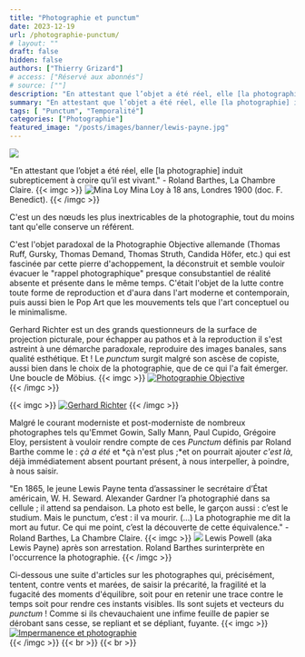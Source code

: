 ```yaml
---
title: "Photographie et punctum"
date: 2023-12-19
url: /photographie-punctum/
# layout: ""
draft: false
hidden: false
authors: ["Thierry Grizard"]
# access: ["Réservé aux abonnés"]
# source: [""]
description: "En attestant que l’objet a été réel, elle [la photographie] induit subrepticement à croire qu’il est vivant." 
summary: "En attestant que l’objet a été réel, elle [la photographie] induit subrepticement à croire qu’il est vivant." 
tags: [ "Punctum", "Temporalité"]
categories: ["Photographie"]
featured_image: "/posts/images/banner/lewis-payne.jpg"
---
```

![](/posts/images/photographie-punctum/lewis-payne.jpg)  

"En attestant que l’objet a été réel, elle [la photographie] induit subrepticement à croire qu’il est vivant." - Roland Barthes, La Chambre Claire.
{{< imgc >}}
![Mina Loy](/posts/images/photographie-punctum/mina-loy.jpg)
Mina Loy à 18 ans, Londres 1900 (doc. F. Benedict).
{{< /imgc >}}

C'est un des nœuds les plus inextricables de la photographie, tout du moins tant qu'elle conserve un référent.

C'est l'objet paradoxal de la Photographie Objective allemande (Thomas Ruff, Gursky, Thomas Demand, Thomas Struth, Candida Höfer, etc.) qui est fascinée par cette pierre d'achoppement, la déconstruit et semble vouloir évacuer le "rappel photographique" presque consubstantiel de réalité absente et présente dans le même temps. C'était l'objet de la lutte contre toute forme de reproduction et d'aura dans l'art moderne et contemporain, puis aussi bien le Pop Art que les mouvements tels que l'art conceptuel ou le minimalisme.

Gerhard Richter est un des grands questionneurs de la surface de projection picturale, pour échapper au pathos et à la reproduction il s'est astreint à une démarche paradoxale, reproduire des images banales, sans qualité esthétique. Et ! Le *punctum* surgit malgré son ascèse de copiste, aussi bien dans le choix de la photographie, que de ce qui l'a fait émerger. Une boucle de Möbius. 
{{< imgc >}}
[![Photographie Objective](/posts/images/photographie-punctum/photographie-objective.jpg)](/dossier-la-photographie-objective/)  
{{< /imgc >}}

{{< imgc >}}
[![Gerhard Richter](/posts/images/photographie-punctum/gerhard-richer-lesende.jpg)](/gerhard-richter-et-la-photographie/) 
{{< /imgc >}}

Malgré le courant moderniste et post-moderniste de nombreux photographes tels qu'Emmet Gowin, Sally Mann, Paul Cupido, Grégoire Eloy, persistent à vouloir rendre compte de ces *Punctum* définis par Roland Barthe comme le : *çà a été* et *çà n'est plus ;*et on pourrait ajouter *c'est là*, déjà immédiatement absent pourtant présent, à nous interpeller, à poindre, à nous saisir.

"En 1865, le jeune Lewis Payne tenta d’assassiner le secrétaire d’État américain, W. H. Seward. Alexander Gardner l’a photographié dans sa cellule ; il attend sa pendaison. La photo est belle, le garçon aussi : c’est le studium. Mais le punctum, c’est : il va mourir. (…) La photographie me dit la mort au futur. Ce qui me point, c’est la découverte de cette équivalence." - Roland Barthes, La Chambre Claire.
{{< imgc >}}
![](/posts/images/photographie-punctum/Lewis_Payne.jpg)
Lewis Powell (aka Lewis Payne) après son arrestation. Roland Barthes surinterprète en l'occurrence la photographie.
{{< /imgc >}}

Ci-dessous une suite d'articles sur les photographes qui, précisément, tentent, contre vents et marées, de saisir la précarité, la fragilité et la fugacité des moments d'équilibre, soit pour en retenir une trace contre le temps soit pour rendre ces instants visibles. Ils sont sujets et vecteurs du *punctum* ! Comme si ils chevauchaient une infime feuille de papier se dérobant sans cesse, se repliant et se dépliant, fuyante.
{{< imgc >}}
[![Impermanence et photographie](/posts/images/photographie-punctum/sally-mann.jpg)](/tags/temporalité)  
{{< /imgc >}}
{{< br >}}
{{< br >}}
